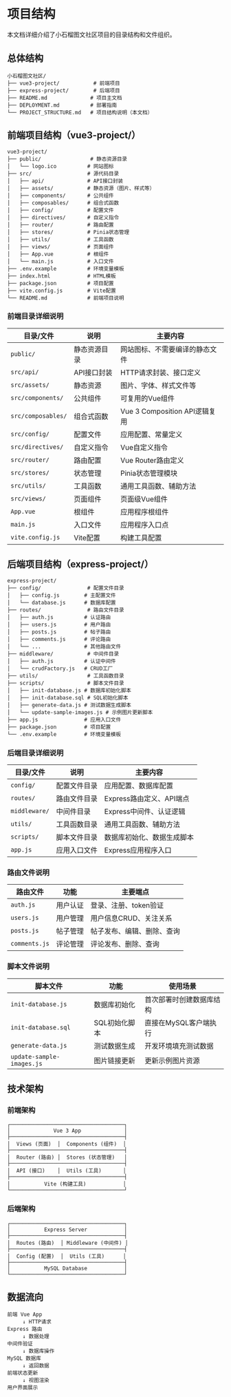 # 项目结构

本文档详细介绍了小石榴图文社区项目的目录结构和文件组织。

## 总体结构

```
小石榴图文社区/
├── vue3-project/           # 前端项目
├── express-project/        # 后端项目
├── README.md              # 项目主文档
├── DEPLOYMENT.md          # 部署指南
└── PROJECT_STRUCTURE.md   # 项目结构说明（本文档）
```

## 前端项目结构（vue3-project/）

```
vue3-project/
├── public/                # 静态资源目录
│   └── logo.ico          # 网站图标
├── src/                  # 源代码目录
│   ├── api/              # API接口封装
│   ├── assets/           # 静态资源（图片、样式等）
│   ├── components/       # 公共组件
│   ├── composables/      # 组合式函数
│   ├── config/           # 配置文件
│   ├── directives/       # 自定义指令
│   ├── router/           # 路由配置
│   ├── stores/           # Pinia状态管理
│   ├── utils/            # 工具函数
│   ├── views/            # 页面组件
│   ├── App.vue           # 根组件
│   └── main.js           # 入口文件
├── .env.example          # 环境变量模板
├── index.html            # HTML模板
├── package.json          # 项目配置
├── vite.config.js        # Vite配置
└── README.md             # 前端项目说明
```

### 前端目录详细说明

| 目录/文件 | 说明 | 主要内容 |
|-----------|------|----------|
| `public/` | 静态资源目录 | 网站图标、不需要编译的静态文件 |
| `src/api/` | API接口封装 | HTTP请求封装、接口定义 |
| `src/assets/` | 静态资源 | 图片、字体、样式文件等 |
| `src/components/` | 公共组件 | 可复用的Vue组件 |
| `src/composables/` | 组合式函数 | Vue 3 Composition API逻辑复用 |
| `src/config/` | 配置文件 | 应用配置、常量定义 |
| `src/directives/` | 自定义指令 | Vue自定义指令 |
| `src/router/` | 路由配置 | Vue Router路由定义 |
| `src/stores/` | 状态管理 | Pinia状态管理模块 |
| `src/utils/` | 工具函数 | 通用工具函数、辅助方法 |
| `src/views/` | 页面组件 | 页面级Vue组件 |
| `App.vue` | 根组件 | 应用程序根组件 |
| `main.js` | 入口文件 | 应用程序入口点 |
| `vite.config.js` | Vite配置 | 构建工具配置 |

## 后端项目结构（express-project/）

```
express-project/
├── config/               # 配置文件目录
│   ├── config.js        # 主配置文件
│   └── database.js      # 数据库配置
├── routes/               # 路由文件目录
│   ├── auth.js          # 认证路由
│   ├── users.js         # 用户路由
│   ├── posts.js         # 帖子路由
│   ├── comments.js      # 评论路由
│   └── ...              # 其他路由文件
├── middleware/           # 中间件目录
│   ├── auth.js          # 认证中间件
│   └── crudFactory.js   # CRUD工厂
├── utils/                # 工具函数目录
├── scripts/              # 脚本文件目录
│   ├── init-database.js # 数据库初始化脚本
│   ├── init-database.sql # SQL初始化脚本
│   ├── generate-data.js # 测试数据生成脚本
│   └── update-sample-images.js # 示例图片更新脚本
├── app.js               # 应用入口文件
├── package.json         # 项目配置
└── .env.example         # 环境变量模板
```

### 后端目录详细说明

| 目录/文件 | 说明 | 主要内容 |
|-----------|------|----------|
| `config/` | 配置文件目录 | 应用配置、数据库配置 |
| `routes/` | 路由文件目录 | Express路由定义、API端点 |
| `middleware/` | 中间件目录 | Express中间件、认证逻辑 |
| `utils/` | 工具函数目录 | 通用工具函数、辅助方法 |
| `scripts/` | 脚本文件目录 | 数据库初始化、数据生成脚本 |
| `app.js` | 应用入口文件 | Express应用程序入口 |

### 路由文件说明

| 路由文件 | 功能 | 主要端点 |
|----------|------|----------|
| `auth.js` | 用户认证 | 登录、注册、token验证 |
| `users.js` | 用户管理 | 用户信息CRUD、关注关系 |
| `posts.js` | 帖子管理 | 帖子发布、编辑、删除、查询 |
| `comments.js` | 评论管理 | 评论发布、删除、查询 |

### 脚本文件说明

| 脚本文件 | 功能 | 使用场景 |
|----------|------|----------|
| `init-database.js` | 数据库初始化 | 首次部署时创建数据库结构 |
| `init-database.sql` | SQL初始化脚本 | 直接在MySQL客户端执行 |
| `generate-data.js` | 测试数据生成 | 开发环境填充测试数据 |
| `update-sample-images.js` | 图片链接更新 | 更新示例图片资源 |

## 技术架构

### 前端架构

```
┌─────────────────────────────────────┐
│              Vue 3 App              │
├─────────────────────────────────────┤
│  Views (页面)  │  Components (组件)  │
├─────────────────────────────────────┤
│  Router (路由) │  Stores (状态管理)   │
├─────────────────────────────────────┤
│  API (接口)    │  Utils (工具)       │
├─────────────────────────────────────┤
│           Vite (构建工具)            │
└─────────────────────────────────────┘
```

### 后端架构

```
┌─────────────────────────────────────┐
│           Express Server            │
├─────────────────────────────────────┤
│  Routes (路由)  │ Middleware (中间件) │
├─────────────────────────────────────┤
│  Config (配置)  │  Utils (工具)      │
├─────────────────────────────────────┤
│           MySQL Database            │
└─────────────────────────────────────┘
```

## 数据流向

```
前端 Vue App
     ↓ HTTP请求
Express 路由
     ↓ 数据处理
中间件验证
     ↓ 数据库操作
MySQL 数据库
     ↓ 返回数据
前端状态更新
     ↓ 视图渲染
用户界面展示
```
